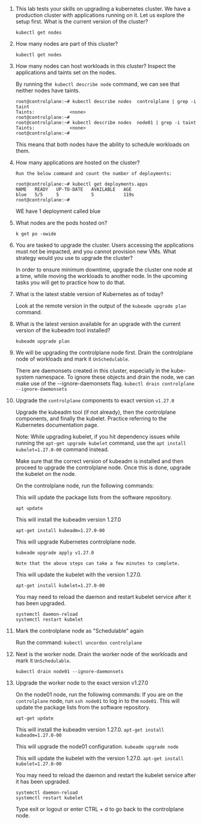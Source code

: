 1. This lab tests your skills on upgrading a kubernetes cluster. We have a production cluster with applications running on it. Let us explore the setup first. What is the current version of the cluster?

    `kubectl get nodes`

2. How many nodes are part of this cluster?

    `kubectl get nodes`

3. How many nodes can host workloads in this cluster? Inspect the applications and taints set on the nodes.

    By running the` kubectl describe node` command, we can see that neither nodes have taints.
    ```
    root@controlplane:~# kubectl describe nodes  controlplane | grep -i taint
    Taints:             <none>
    root@controlplane:~# 
    root@controlplane:~# kubectl describe nodes  node01 | grep -i taint
    Taints:             <none>
    root@controlplane:~# 
    ```
    This means that both nodes have the ability to schedule workloads on them.

4. How many applications are hosted on the cluster?

    ```
    Run the below command and count the number of deployments:

    root@controlplane:~# kubectl get deployments.apps 
    NAME   READY   UP-TO-DATE   AVAILABLE   AGE
    blue   5/5     5            5           119s
    root@controlplane:~#
    ```
    WE have 1 deployment called blue

5. What nodes are the pods hosted on?

    `k get po -owide`

6. You are tasked to upgrade the cluster. Users accessing the applications must not be impacted, and you cannot provision new VMs. What strategy would you use to upgrade the cluster?

    In order to ensure minimum downtime, upgrade the cluster one node at a time, while moving the workloads to another node. In the upcoming tasks you will get to practice how to do that.

    

7. What is the latest stable version of Kubernetes as of today?

    Look at the remote version in the output of the `kubeadm upgrade plan` command.

8. What is the latest version available for an upgrade with the current version of the kubeadm tool installed?

    `kubeadm upgrade plan`

9. We will be upgrading the controlplane node first. Drain the controlplane node of workloads and mark it `UnSchedulable`.

    There are daemonsets created in this cluster, especially in the kube-system namespace. To ignore these objects and drain the node, we can make use of the --ignore-daemonsets flag.
    `kubectl drain controlplane --ignore-daemonsets`

10. Upgrade the `controlplane` components to exact version `v1.27.0`

    Upgrade the kubeadm tool (if not already), then the controlplane components, and finally the kubelet. Practice referring to the Kubernetes documentation page.

    Note: While upgrading kubelet, if you hit dependency issues while running the `apt-get upgrade kubelet` command, use the `apt install kubelet=1.27.0-00` command instead.

    Make sure that the correct version of kubeadm is installed and then proceed to upgrade the controlplane node. Once this is done, upgrade the kubelet on the node.

    On the controlplane node, run the following commands:
    
    This will update the package lists from the software repository.

    `apt update`

    This will install the kubeadm version 1.27.0

    `apt-get install kubeadm=1.27.0-00`

    This will upgrade Kubernetes controlplane node.

    `kubeadm upgrade apply v1.27.0`

        Note that the above steps can take a few minutes to complete.

    This will update the kubelet with the version 1.27.0.

    `apt-get install kubelet=1.27.0-00 `


    You may need to reload the daemon and restart kubelet service after it has been upgraded.
    ```
    systemctl daemon-reload
    systemctl restart kubelet
    ```

11. Mark the controlplane node as "Schedulable" again

    Run the command: `kubectl uncordon controlplane`

12. Next is the worker node. Drain the worker node of the workloads and mark it `UnSchedulable`.

    `kubectl drain node01 --ignore-daemonsets`

13. Upgrade the worker node to the exact version v1.27.0

    On the node01 node, run the following commands:
        If you are on the `controlplane` node, run `ssh node01` to log in to the `node01`.
    This will update the package lists from the software repository.

    `apt-get update`

    This will install the kubeadm version 1.27.0.
    `apt-get install kubeadm=1.27.0-00`

    This will upgrade the node01 configuration.
    `kubeadm upgrade node`


    This will update the kubelet with the version 1.27.0.
    `apt-get install kubelet=1.27.0-00`

    You may need to reload the daemon and restart the kubelet service after it has been upgraded.
    ```
    systemctl daemon-reload
    systemctl restart kubelet
    ```

    Type exit or logout or enter CTRL + d to go back to the controlplane node.